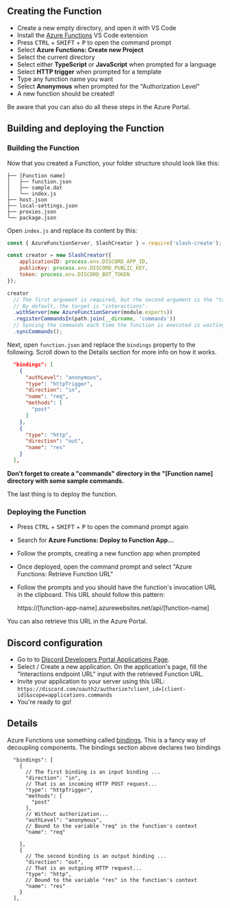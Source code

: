 
## Creating the Function

 - Create a new empty directory, and open it with VS Code
 - Install the [Azure Functions](https://marketplace.visualstudio.com/items?itemName=ms-azuretools.vscode-azurefunctions) VS Code extension
 - Press <kbd>CTRL</kbd> + <kbd>SHIFT</kbd> + <kbd>P</kbd> to open the command prompt
 - Select **Azure Functions: Create new Project**
 - Select the current directory
 - Select either **TypeScript** or **JavaScript** when prompted for a language
 - Select **HTTP trigger** when prompted for a template
 - Type any function name you want
 - Select **Anonymous** when prompted for the "Authorization Level"
 - A new function should be created!

 Be aware that you can also do all these steps in the Azure Portal. 

## Building and deploying the Function


### Building the Function 

Now that you created a Function, your folder structure should look like this: 

```
├── [Function name]
│   ├── function.json
│   ├── sample.dat
│   └── index.js
├── host.json
├── local-settings.json
├── proxies.json
└── package.json
```

Open `index.js` and replace its content by this:

```js
const { AzureFunctionServer, SlashCreator } = require('slash-create');

const creator = new SlashCreator({
    applicationID: process.env.DISCORD_APP_ID,
    publicKey: process.env.DISCORD_PUBLIC_KEY,
    token: process.env.DISCORD_BOT_TOKEN
});

creator
  // The first argument is required, but rhe second argument is the "target" or the name of the export.
  // By default, the target is "interactions".
  .withServer(new AzureFunctionServer(module.exports))
  .registerCommandsIn(path.join(__dirname, 'commands'))
  // Syncing the commands each time the function is executed is wasting computing time
  .syncCommands();

```

Next, open `function.json` and replace the `bindings` property to the following. Scroll down to the Details section for more info on how it works.

```json
  "bindings": [
    {
      "authLevel": "anonymous",
      "type": "httpTrigger",
      "direction": "in",
      "name": "req",
      "methods": [
        "post"
      ]
    },
    {
      "type": "http",
      "direction": "out",
      "name": "res"
    }
  ],
```

**Don't forget to create a "commands" directory in the "[Function name] directory with some sample commands.**

The last thing is to deploy the function.

### Deploying the Function 
 - Press <kbd>CTRL</kbd> + <kbd>SHIFT</kbd> + <kbd>P</kbd> to open the command prompt again
 - Search for **Azure Functions: Deploy to Function App...**
 - Follow the prompts, creating a new function app when prompted
 - Once deployed, open the command prompt and select "Azure Functions: Retrieve Function URL"
 - Follow the prompts and you should have the function's invocation URL in the clipboard. This URL should follow this pattern:   
 
    https://[function-app-name].azurewebsites.net/api/[function-name]

You can also retrieve this URL in the Azure Portal.

## Discord configuration

- Go to to [Discord Developers Portal Applications Page](https://discord.com/developers/applications). 
- Select / Create a new application. On the application's page, fill the "Interactions endpoint URL" input with the retrieved Function URL.  
- Invite your application to your server using this URL: `https://discord.com/oauth2/authorize?client_id=[client-id]&scope=applications.commands`
- You're ready to go!

## Details

Azure Functions use something called [bindings](https://docs.microsoft.com/en-us/azure/azure-functions/functions-triggers-bindings?tabs=javascript). This is a fancy way of decoupling components. The bindings section above declares two bindings

```jsonc
  "bindings": [
    {
      // The first binding is an input binding ...
      "direction": "in",
      // That is an incoming HTTP POST request...
      "type": "httpTrigger",
      "methods": [
        "post"
      ],
      // Without authorization...
      "authLevel": "anonymous",
      // Bound to the variable "req" in the function's context
      "name": "req"

    },
    {
      // The second binding is an output binding ...
      "direction": "out",
      // That is an outgoing HTTP request...
      "type": "http",
      // Bound to the variable "res" in the function's context
      "name": "res"
    }
  ],
```
